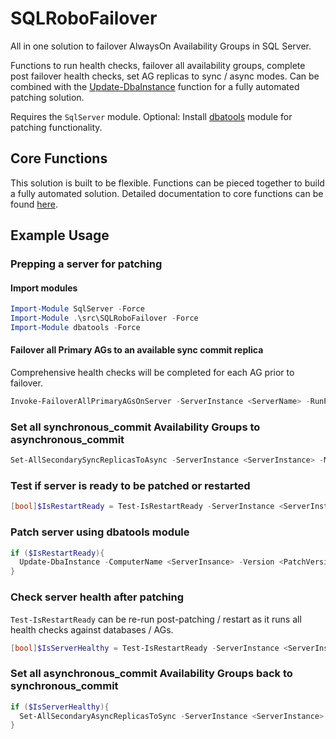# SQLRoboFailover

All in one solution to failover AlwaysOn Availability Groups in SQL Server.

Functions to run health checks, failover all availability groups, complete post failover health checks, set AG replicas to sync / async modes. Can be combined with the [Update-DbaInstance](https://docs.dbatools.io/#Update-DbaInstance) function for a fully automated patching solution. 

Requires the `SqlServer` module.
Optional: Install [dbatools](https://dbatools.io/) module for patching functionality.

## Core Functions

This solution is built to be flexible. Functions can be pieced together to build a fully automated solution. Detailed documentation to core functions can be found [here](./docs/CoreFunctions.md). 

## Example Usage

### Prepping a server for patching

#### Import modules

```powershell
Import-Module SqlServer -Force
Import-Module .\src\SQLRoboFailover -Force
Import-Module dbatools -Force
```

#### Failover all Primary AGs to an available sync commit replica
Comprehensive health checks will be completed for each AG prior to failover.

```powershell
Invoke-FailoverAllPrimaryAGsOnServer -ServerInstance <ServerName> -RunPostFailoverChecks -ScriptOnly:$false -Confirm
```

### Set all synchronous_commit Availability Groups to asynchronous_commit
```powershell
Set-AllSecondarySyncReplicasToAsync -ServerInstance <ServerInstance> -MaintainHAForAGs -ScriptOnly:$false -Confirm
```

### Test if server is ready to be patched or restarted
```powershell
[bool]$IsRestartReady = Test-IsRestartReady -ServerInstance <ServerInstance> -Verbose
```

### Patch server using dbatools module
```powershell
if ($IsRestartReady){
  Update-DbaInstance -ComputerName <ServerInsance> -Version <PatchVersion> -Path \\network\share
}
```

### Check server health after patching
`Test-IsRestartReady` can be re-run post-patching / restart as it runs all health checks against databases / AGs.

```powershell
[bool]$IsServerHealthy = Test-IsRestartReady -ServerInstance <ServerInstance> -Verbose
```

### Set all asynchronous_commit Availability Groups back to synchronous_commit
```powershell
if ($IsServerHealthy){
  Set-AllSecondaryAsyncReplicasToSync -ServerInstance <ServerInstance> -ForceSingleSyncCopy -ScriptOnly:$false -Confirm
}
```


